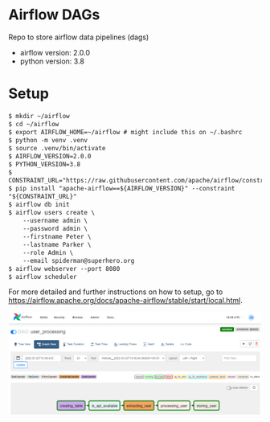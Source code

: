 # Airflow DAGs
Repo to store airflow data pipelines (dags)

* airflow version: 2.0.0 
* python version: 3.8

# Setup
```
$ mkdir ~/airflow
$ cd ~/airflow
$ export AIRFLOW_HOME=~/airflow # might include this on ~/.bashrc
$ python -m venv .venv
$ source .venv/bin/activate
$ AIRFLOW_VERSION=2.0.0
$ PYTHON_VERSION=3.8
$ CONSTRAINT_URL="https://raw.githubusercontent.com/apache/airflow/constraints-${AIRFLOW_VERSION}/constraints-${PYTHON_VERSION}.txt"
$ pip install "apache-airflow==${AIRFLOW_VERSION}" --constraint "${CONSTRAINT_URL}"
$ airflow db init
$ airflow users create \
    --username admin \
    --password admin \
    --firstname Peter \
    --lastname Parker \
    --role Admin \
    --email spiderman@superhero.org
$ airflow webserver --port 8080
$ airflow scheduler
```
For more detailed and further instructions on how to setup, go to https://airflow.apache.org/docs/apache-airflow/stable/start/local.html.


![airflow-dag-example](docs/airflow-dag-example.png)
